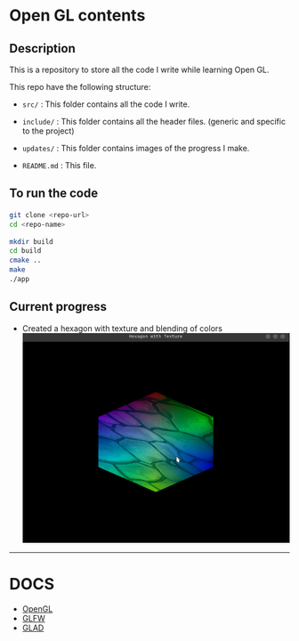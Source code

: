 # Open GL contents

## Description

This is a repository to store all the code I write while learning Open GL.

This repo have the following structure:

- `src/` : This folder contains all the code I write.
  
- `include/` : This folder contains all the header files. (generic and specific to the project)
  
- `updates/` : This folder contains images of the progress I make.
  
- `README.md` : This file.

## To run the code

```bash
git clone <repo-url>
cd <repo-name>
```

```bash
mkdir build
cd build
cmake ..
make
./app
```

## Current progress
- Created a hexagon with texture and blending of colors
![Hexagon with texture](updates/1.png)

-------------------------------

# DOCS
- [OpenGL](https://learnopengl.com/)
- [GLFW](https://www.glfw.org/docs/latest/)
- [GLAD](https://glad.dav1d.de/)


